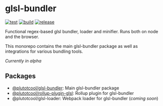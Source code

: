 # glsl-bundler

[![test](https://github.com/plutotcool/glsl-bundler/actions/workflows/test.yml/badge.svg)](https://github.com/plutotcool/glsl-bundler/actions/workflows/test.yml)
[![build](https://github.com/plutotcool/glsl-bundler/actions/workflows/build.yml/badge.svg)](https://github.com/plutotcool/glsl-bundler/actions/workflows/build.yml)
[![release](https://github.com/plutotcool/glsl-bundler/actions/workflows/release.yml/badge.svg)](https://github.com/plutotcool/glsl-bundler/actions/workflows/release.yml)

Functional regex-based glsl bundler, loader and minifier. Runs both on node and the browser.

This monorepo contains the main glsl-bundler package as well as integrations for various bundling tools.

*Currently in alpha*

## Packages

- [@plutotcool/glsl-bundler](packages/glsl-bundler): Main glsl-bundler package
- [@plutotcool/rollup-plugin-glsl](packages/rollup-plugin-glsl): Rollup plugin for glsl-bundler
- @plutotcool/glsl-loader: Webpack loader for glsl-bundler (*coming soon*)
